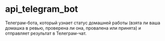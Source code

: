 # api_telegram_bot

Телеграм-бота, который узнает статус домашней работы (взята ли ваша домашка в ревью, проверена ли она, провалена или принята)
и отправляет результат в Телеграм-чат.
